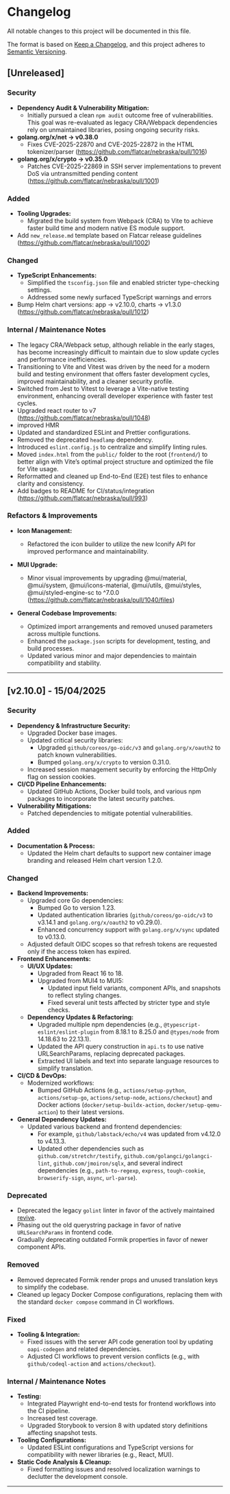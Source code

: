 # Changelog

All notable changes to this project will be documented in this file.

The format is based on [Keep a Changelog](https://keepachangelog.com/en/1.0.0/), and this project adheres to [Semantic Versioning](https://semver.org/spec/v2.0.0.html).

## [Unreleased]

### Security
- **Dependency Audit & Vulnerability Mitigation:**
  - Initially pursued a clean `npm audit` outcome free of vulnerabilities. This goal was re-evaluated as legacy CRA/Webpack dependencies rely on unmaintained libraries, posing ongoing security risks.
- **golang.org/x/net → v0.38.0**  
  - Fixes CVE-2025-22870 and CVE-2025-22872 in the HTML tokenizer/parser (https://github.com/flatcar/nebraska/pull/1016)
- **golang.org/x/crypto → v0.35.0**  
  - Patches CVE-2025-22869 in SSH server implementations to prevent DoS via untransmitted pending content (https://github.com/flatcar/nebraska/pull/1001)

### Added
- **Tooling Upgrades:**
  - Migrated the build system from Webpack (CRA) to Vite to achieve faster build time and modern native ES module support.
- Add `new_release.md` template based on Flatcar release guidelines (https://github.com/flatcar/nebraska/pull/1002)

### Changed
- **TypeScript Enhancements:**
  - Simplified the `tsconfig.json` file and enabled stricter type-checking settings.
  - Addressed some newly surfaced TypeScript warnings and errors
- Bump Helm chart versions: app → v2.10.0, charts → v1.3.0 (https://github.com/flatcar/nebraska/pull/1012)

### Internal / Maintenance Notes
  - The legacy CRA/Webpack setup, although reliable in the early stages, has become increasingly difficult to maintain due to slow update cycles and performance inefficiencies.
  - Transitioning to Vite and Vitest was driven by the need for a modern build and testing environment that offers faster development cycles, improved maintainability, and a cleaner security profile.
  - Switched from Jest to Vitest to leverage a Vite-native testing environment, enhancing overall developer experience with faster test cycles.
  - Upgraded react router to v7 (https://github.com/flatcar/nebraska/pull/1048)
  - improved HMR
  - Updated and standardized ESLint and Prettier configurations.
  - Removed the deprecated `headlamp` dependency.
  - Introduced `eslint.config.js` to centralize and simplify linting rules.
  - Moved `index.html` from the `public/` folder to the root (`frontend/`) to better align with Vite’s optimal project structure and optimized the file for Vite usage.
  - Reformatted and cleaned up End-to-End (E2E) test files to enhance clarity and consistency.
  - Add badges to README for CI/status/integration (https://github.com/flatcar/nebraska/pull/993)

### Refactors & Improvements
- **Icon Management:**
  - Refactored the icon builder to utilize the new Iconify API for improved performance and maintainability.
- **MUI Upgrade:**
  - Minor visual improvements
  by upgrading @mui/material, @mui/system, @mui/icons-material, @mui/utils, @mui/styles, @mui/styled-engine-sc to ^7.0.0 (https://github.com/flatcar/nebraska/pull/1040/files)
  
- **General Codebase Improvements:**
  - Optimized import arrangements and removed unused parameters across multiple functions.
  - Enhanced the `package.json` scripts for development, testing, and build processes.
  - Updated various minor and major dependencies to maintain compatibility and stability.

---

## [v2.10.0] - 15/04/2025

### Security
- **Dependency & Infrastructure Security:**
  - Upgraded Docker base images.
  - Updated critical security libraries:
    - Upgraded `github/coreos/go-oidc/v3` and `golang.org/x/oauth2` to patch known vulnerabilities.
    - Bumped `golang.org/x/crypto` to version 0.31.0.
  - Increased session management security by enforcing the HttpOnly flag on session cookies.
- **CI/CD Pipeline Enhancements:**
  - Updated GitHub Actions, Docker build tools, and various npm packages to incorporate the latest security patches.
- **Vulnerability Mitigations:**
  - Patched dependencies to mitigate potential vulnerabilities.

### Added
- **Documentation & Process:**
  - Updated the Helm chart defaults to support new container image branding and released Helm chart version 1.2.0.

### Changed
- **Backend Improvements:**
  - Upgraded core Go dependencies:
    - Bumped Go to version 1.23.
    - Updated authentication libraries (`github/coreos/go-oidc/v3` to v3.14.1 and `golang.org/x/oauth2` to v0.29.0).
    - Enhanced concurrency support with `golang.org/x/sync` updated to v0.13.0.
  - Adjusted default OIDC scopes so that refresh tokens are requested only if the access token has expired.
- **Frontend Enhancements:**
  - **UI/UX Updates:**
    - Upgraded from React 16 to 18.
    - Upgraded from MUI4 to MUI5:
      - Updated input field variants, component APIs, and snapshots to reflect styling changes.
      - Fixed several unit tests affected by stricter type and style checks.
  - **Dependency Updates & Refactoring:**
    - Upgraded multiple npm dependencies (e.g., `@typescript-eslint/eslint-plugin` from 8.18.1 to 8.25.0 and `@types/node` from 14.18.63 to 22.13.1).
    - Updated the API query construction in `api.ts` to use native URLSearchParams, replacing deprecated packages.
    - Extracted UI labels and text into separate language resources to simplify translation.
- **CI/CD & DevOps:**
  - Modernized workflows:
    - Bumped GitHub Actions (e.g., `actions/setup-python`, `actions/setup-go`, `actions/setup-node`, `actions/checkout`) and Docker actions (`docker/setup-buildx-action`, `docker/setup-qemu-action`) to their latest versions.
- **General Dependency Updates:**
  - Updated various backend and frontend dependencies:
    - For example, `github/labstack/echo/v4` was updated from v4.12.0 to v4.13.3.
    - Updated other dependencies such as `github.com/stretchr/testify`, `github.com/golangci/golangci-lint`, `github.com/jmoiron/sqlx`, and several indirect dependencies (e.g., `path-to-regexp`, `express`, `tough-cookie`, `browserify-sign`, `async`, `url-parse`).

### Deprecated
- Deprecated the legacy `golint` linter in favor of the actively maintained [revive](https://github.com/mgechev/revive).
- Phasing out the old querystring package in favor of native `URLSearchParams` in frontend code.
- Gradually deprecating outdated Formik properties in favor of newer component APIs.

### Removed
- Removed deprecated Formik render props and unused translation keys to simplify the codebase.
- Cleaned up legacy Docker Compose configurations, replacing them with the standard `docker compose` command in CI workflows.

### Fixed
- **Tooling & Integration:**
  - Fixed issues with the server API code generation tool by updating `oapi-codegen` and related dependencies.
  - Adjusted CI workflows to prevent version conflicts (e.g., with `github/codeql-action` and `actions/checkout`).

### Internal / Maintenance Notes
- **Testing:**
  - Integrated Playwright end-to-end tests for frontend workflows into the CI pipeline.
  - Increased test coverage.
  - Upgraded Storybook to version 8 with updated story definitions affecting snapshot tests.
- **Tooling Configurations:**
  - Updated ESLint configurations and TypeScript versions for compatibility with newer libraries (e.g., React, MUI).
- **Static Code Analysis & Cleanup:**
  - Fixed formatting issues and resolved localization warnings to declutter the development console.
---

